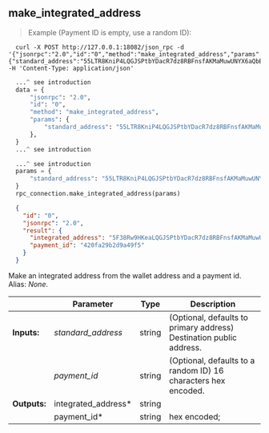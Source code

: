 ## **make_integrated_address**

> Example (Payment ID is empty, use a random ID):

```shell
  curl -X POST http://127.0.0.1:18082/json_rpc -d '{"jsonrpc":"2.0","id":"0","method":"make_integrated_address","params":{"standard_address":"55LTR8KniP4LQGJSPtbYDacR7dz8RBFnsfAKMaMuwUNYX6aQbBcovzDPyrQF9KXF9tVU6Xk3K8no1BywnJX6GvZX8yJsXvt"}}' -H 'Content-Type: application/json'
```
```python
  ...^ see introduction
  data = {
      "jsonrpc": "2.0",
      "id": "0",
      "method": "make_integrated_address",
      "params": {
          "standard_address": "55LTR8KniP4LQGJSPtbYDacR7dz8RBFnsfAKMaMuwUNYX6aQbBcovzDPyrQF9KXF9tVU6Xk3K8no1BywnJX6GvZX8yJsXvt"
      },
  }
  ...^ see introduction
```
```py
  ...^ see introduction
  params = {
      "standard_address": "55LTR8KniP4LQGJSPtbYDacR7dz8RBFnsfAKMaMuwUNYX6aQbBcovzDPyrQF9KXF9tVU6Xk3K8no1BywnJX6GvZX8yJsXvt"
  }
  rpc_connection.make_integrated_address(params)
```
```json
  {
    "id": "0",
    "jsonrpc": "2.0",
    "result": {
      "integrated_address": "5F38Rw9HKeaLQGJSPtbYDacR7dz8RBFnsfAKMaMuwUNYX6aQbBcovzDPyrQF9KXF9tVU6Xk3K8no1BywnJX6GvZXCkbHUXdPHyiUeRyokn",
      "payment_id": "420fa29b2d9a49f5"
    }
  }
```
Make an integrated address from the wallet address and a payment id.  
Alias: *None*.  

|             | Parameter           | Type   | Description
| ---         | ---                 | ---    | ---
|**Inputs:**  | *standard_address*  | string | (Optional, defaults to primary address) Destination public address.
|             | *payment_id*        | string | (Optional, defaults to a random ID) 16 characters hex encoded.
|**Outputs:** | integrated_address* | string |
|             | payment_id*         | string | hex encoded;
